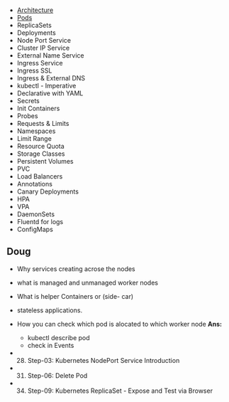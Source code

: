 <p align="center">
    <img src="" />
</p>

- [Architecture](https://github.com/sudheermuthyala/EKS/blob/main/03-Kubernets-Fundamentals/00-Kubernetes-Architecture/README.md#kubernetes---architecture)
- [Pods](https://github.com/sudheermuthyala/EKS/blob/main/03-Kubernets-Fundamentals/01-Pod/README.md#kubernetes---pods)
- ReplicaSets
- Deployments
- Node Port Service
- Cluster IP Service
- External Name Service
- Ingress Service
- Ingress SSL
- Ingress & External DNS
- kubectl - Imperative
- Declarative with YAML
- Secrets
- Init Containers
- Probes
- Requests & Limits
- Namespaces
- Limit Range
- Resource Quota
- Storage Classes
- Persistent Volumes
- PVC
- Load Balancers
- Annotations
- Canary Deployments
- HPA
- VPA
- DaemonSets
- Fluentd for logs
- ConfigMaps


## Doug

- Why services creating acrose the nodes
- what is managed and unmanaged worker nodes
- What is helper Containers or (side- car) 
- stateless applications.
- How you can check which pod is alocated to which worker node 
**Ans:**
  - kubectl describe pod <pod-name>
  - check in Events 
  

- 28. Step-03: Kubernetes NodePort Service Introduction
- 31. Step-06: Delete Pod
- 34. Step-09: Kubernetes ReplicaSet - Expose and Test via Browser


